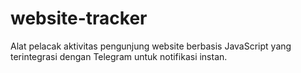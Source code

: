 # website-tracker
 Alat pelacak aktivitas pengunjung website berbasis JavaScript yang terintegrasi dengan Telegram untuk notifikasi instan.
